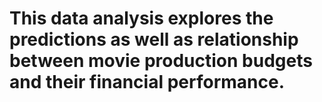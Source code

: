 # This data analysis explores the predictions as well as relationship between movie production budgets and their financial performance.
